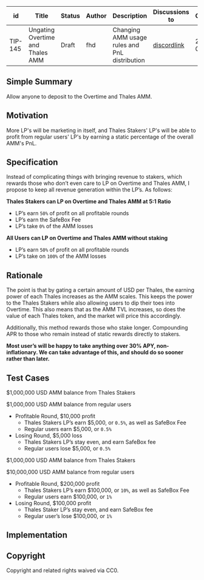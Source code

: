
| id      | Title | Status | Author | Description | Discussions to | Created |
| ----------- | ----------- | ----------- | ----------- | ----------- | ----------- | ----------- |
| TIP-145 | Ungating Overtime and Thales AMM | Draft | fhd | Changing AMM usage rules and PnL distribution | [discordlink](https://discord.com/channels/906484044915687464/1112764291347648532) | 2023-05-29

## Simple Summary
Allow anyone to deposit to the Overtime and Thales AMM. 


## Motivation
More LP's will be marketing in itself, and Thales Stakers' LP's will be able to profit from regular users' LP's by earning a static percentage of the overall AMM's PnL.

## Specification
Instead of complicating things with bringing revenue to stakers, which rewards those who don’t even care to LP on Overtime and Thales AMM, I propose to keep all revenue generation within the LP’s. As follows:

**Thales Stakers can LP on Overtime and Thales AMM at 5:1 Ratio** 

- LP’s earn `50%` of profit on all profitable rounds
- LP’s earn the SafeBox Fee
- LP’s take `0%` of the AMM losses

**All Users can LP on Overtime and Thales AMM without staking**

- LP’s earn `50%` of profit on all profitable rounds
- LP’s take on `100%` of the AMM losses

## Rationale
The point is that by gating a certain amount of USD per Thales, the earning power of each Thales increases as the AMM scales. This keeps the power to the Thales Stakers while also allowing users to dip their toes into Overtime. This also means that as the AMM TVL increases, so does the value of each Thales token, and the market will price this accordingly.

Additionally, this method rewards those who stake longer. Compounding APR to those who remain instead of static rewards directly to stakers.

**Most user’s will be happy to take anything over 30% APY, non-inflationary. We can take advantage of this, and should do so sooner rather than later.**

## Test Cases
$1,000,000 USD AMM balance from Thales Stakers

$1,000,000 USD AMM balance from regular users

- Profitable Round, $10,000 profit
    - Thales Stakers LP’s earn $5,000, or `0.5%`, as well as SafeBox Fee
    - Regular users earn $5,000, or `0.5%`
- Losing Round, $5,000 loss
    - Thales Stakers LP’s stay even, and earn SafeBox fee
    - Regular users lose $5,000, or `0.5%`

$1,000,000 USD AMM balance from Thales Stakers

$10,000,000 USD AMM balance from regular users

- Profitable Round, $200,000 profit
    - Thales Stakers LP’s earn $100,000, or `10%`, as well as SafeBox Fee
    - Regular users earn $100,000, or `1%`
- Losing Round, $100,000 profit
    - Thales Staker LP’s stay even, and earn SafeBox fee
    - Regular user’s lose $100,000, or `1%`

## Implementation


## Copyright

Copyright and related rights waived via CC0.
